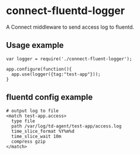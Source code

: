 connect-fluentd-logger
====

A Connect middleware to send access log to fluentd.

Usage example
----
    var logger = require('./connect-fluent-logger');
  
    app.configure(function(){
      app.use(logger({tag:"test-app"}));
    }
  

fluentd config example
----
    # output log to file
    <match test-app.access>
      type file
      path /var/log/td-agent/test-app/access.log
      time_slice_format %Y%m%d
      time_slice_wait 10m
      compress gzip
    </match>
